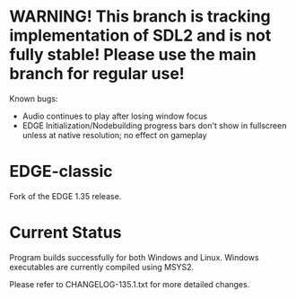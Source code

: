 # WARNING! This branch is tracking implementation of SDL2 and is not fully stable! Please use the main branch for regular use!
Known bugs:
- Audio continues to play after losing window focus
- EDGE Initialization/Nodebuilding progress bars don't show in fullscreen unless at native resolution; no effect on gameplay

# EDGE-classic
Fork of the EDGE 1.35 release.

# Current Status
Program builds successfully for both Windows and Linux. Windows executables are currently compiled using MSYS2.

Please refer to CHANGELOG-135.1.txt for more detailed changes.
